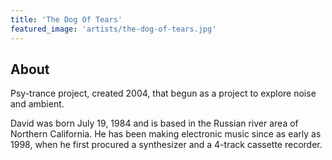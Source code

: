 ```yaml
---
title: 'The Dog Of Tears'
featured_image: 'artists/the-dog-of-tears.jpg'
---
```


## About

Psy-trance project, created 2004, that begun as a project to explore noise and ambient. 

David was born July 19, 1984 and is based in the Russian river area of Northern California. He has been making electronic music since as early as 1998, when he first procured a synthesizer and a 4-track cassette recorder.
